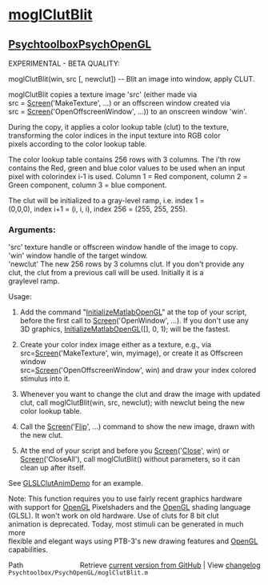 # [moglClutBlit](moglClutBlit)
## [Psychtoolbox](Psychtoolbox)[PsychOpenGL](PsychOpenGL)

EXPERIMENTAL - BETA QUALITY:  
  
moglClutBlit(win, src [, newclut]) -- Blit an image into window, apply CLUT.  
  
moglClutBlit copies a texture image 'src' (either made via  
src = [Screen](Screen)('MakeTexture', ...) or an offscreen window created via  
src = [Screen](Screen)('OpenOffscreenWindow', ...)) to an onscreen window 'win'.  
  
During the copy, it applies a color lookup table (clut) to the texture,  
transforming the color indices in the input texture into RGB color  
pixels according to the color lookup table.  
  
The color lookup table contains 256 rows with 3 columns. The i'th row  
contains the Red, green and blue color values to be used when an input  
pixel with colorindex i-1 is used. Column 1 = Red component, column 2 =  
Green component, column 3 = blue component.  
  
The clut will be initialized to a gray-level ramp, i.e. index 1 =  
(0,0,0), index i+1 = (i, i, i), index 256 = (255, 255, 255).  
  
### Arguments:  
  
'src' texture handle or offscreen window handle of the image to copy.  
'win' window handle of the target window.  
'newclut' The new 256 rows by 3 columns clut. If you don't provide any  
clut, the clut from a previous call will be used. Initially it is a  
graylevel ramp.  
  
Usage:  
1. Add the command "[InitializeMatlabOpenGL](InitializeMatlabOpenGL)" at the top of your script,  
before the first call to [Screen](Screen)('OpenWindow', ...). If you don't use any  
3D graphics, [InitializeMatlabOpenGL](InitializeMatlabOpenGL)([], 0, 1); will be the fastest.   
  
2. Create your color index image either as a texture, e.g., via  
src=[Screen](Screen)('MakeTexture', win, myimage), or create it as Offscreen window  
src=[Screen](Screen)('OpenOffscreenWindow', win) and draw your index colored  
stimulus into it.  
  
3. Whenever you want to change the clut and draw the image with updated  
clut, call moglClutBlit(win, src, newclut); with newclut being the new  
color lookup table.  
  
4. Call the [Screen](Screen)('[Flip](Flip)', ...) command to show the new image, drawn with  
the new clut.  
  
5. At the end of your script and before you [Screen](Screen)('[Close](Close)', win) or  
[Screen](Screen)('CloseAll'), call moglClutBlit() without parameters, so it can  
clean up after itself.  
  
See [GLSLClutAnimDemo](GLSLClutAnimDemo) for an example.  
  
Note: This function requires you to use fairly recent graphics hardware  
with support for [OpenGL](OpenGL) Pixelshaders and the [OpenGL](OpenGL) shading language  
(GLSL). It won't work on old hardware. Use of cluts for 8 bit clut  
animation is deprecated. Today, most stimuli can be generated in much more  
flexible and elegant ways using PTB-3's new drawing features and [OpenGL](OpenGL)  
capabilities.  




<div class="code_header" style="text-align:right;">
  <span style="float:left;">Path&nbsp;&nbsp;</span> <span class="counter">Retrieve <a href=
  "https://raw.github.com/Psychtoolbox-3/Psychtoolbox-3/beta/Psychtoolbox/PsychOpenGL/moglClutBlit.m">current version from GitHub</a> | View <a href=
  "https://github.com/Psychtoolbox-3/Psychtoolbox-3/commits/beta/Psychtoolbox/PsychOpenGL/moglClutBlit.m">changelog</a></span>
</div>
<div class="code">
  <code>Psychtoolbox/PsychOpenGL/moglClutBlit.m</code>
</div>


